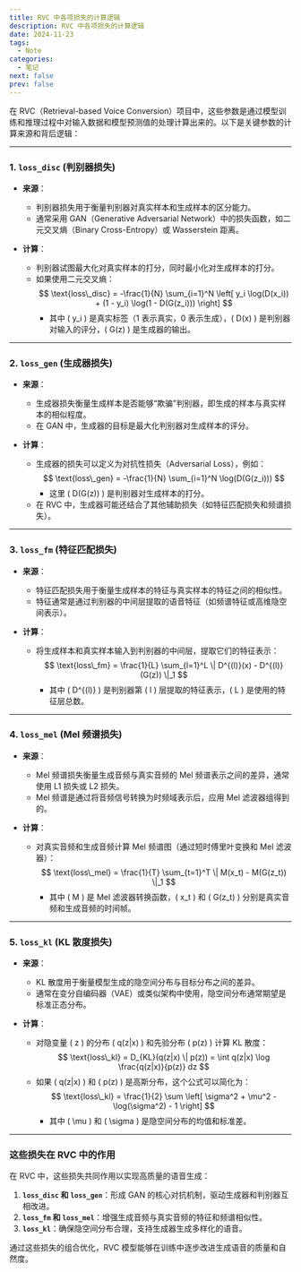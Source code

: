 ```yaml
---
title: RVC 中各项损失的计算逻辑
description: RVC 中各项损失的计算逻辑
date: 2024-11-23
tags:
  - Note
categories:
  - 笔记
next: false
prev: false
---
```




在 RVC（Retrieval-based Voice Conversion）项目中，这些参数是通过模型训练和推理过程中对输入数据和模型预测值的处理计算出来的。以下是关键参数的计算来源和背后逻辑：

---

### **1. `loss_disc` (判别器损失)**
- **来源**：
  - 判别器损失用于衡量判别器对真实样本和生成样本的区分能力。
  - 通常采用 GAN（Generative Adversarial Network）中的损失函数，如二元交叉熵（Binary Cross-Entropy）或 Wasserstein 距离。

- **计算**：
  - 判别器试图最大化对真实样本的打分，同时最小化对生成样本的打分。
  - 如果使用二元交叉熵：
    $$ \text{loss\_disc} = -\frac{1}{N} \sum_{i=1}^N \left[ y_i \log(D(x_i)) + (1 - y_i) \log(1 - D(G(z_i))) \right] $$
    - 其中 \( y_i \) 是真实标签（1 表示真实，0 表示生成），\( D(x) \) 是判别器对输入的评分，\( G(z) \) 是生成器的输出。

---

### **2. `loss_gen` (生成器损失)**
- **来源**：
  - 生成器损失衡量生成样本是否能够“欺骗”判别器，即生成的样本与真实样本的相似程度。
  - 在 GAN 中，生成器的目标是最大化判别器对生成样本的评分。

- **计算**：
  - 生成器的损失可以定义为对抗性损失（Adversarial Loss），例如：
    $$ \text{loss\_gen} = -\frac{1}{N} \sum_{i=1}^N \log(D(G(z_i))) $$
    - 这里 \( D(G(z)) \) 是判别器对生成样本的打分。
  - 在 RVC 中，生成器可能还结合了其他辅助损失（如特征匹配损失和频谱损失）。

---

### **3. `loss_fm` (特征匹配损失)**
- **来源**：
  - 特征匹配损失用于衡量生成样本的特征与真实样本的特征之间的相似性。
  - 特征通常是通过判别器的中间层提取的语音特征（如频谱特征或高维隐空间表示）。

- **计算**：
  - 将生成样本和真实样本输入到判别器的中间层，提取它们的特征表示：
    $$ \text{loss\_fm} = \frac{1}{L} \sum_{l=1}^L \| D^{(l)}(x) - D^{(l)}(G(z)) \|_1 $$
    - 其中 \( D^{(l)} \) 是判别器第 \( l \) 层提取的特征表示，\( L \) 是使用的特征层总数。

---

### **4. `loss_mel` (Mel 频谱损失)**
- **来源**：
  - Mel 频谱损失衡量生成音频与真实音频的 Mel 频谱表示之间的差异，通常使用 L1 损失或 L2 损失。
  - Mel 频谱是通过将音频信号转换为时频域表示后，应用 Mel 滤波器组得到的。

- **计算**：
  - 对真实音频和生成音频计算 Mel 频谱图（通过短时傅里叶变换和 Mel 滤波器）：
    $$ \text{loss\_mel} = \frac{1}{T} \sum_{t=1}^T \| M(x_t) - M(G(z_t)) \|_1 $$
    - 其中 \( M \) 是 Mel 滤波器转换函数，\( x_t \) 和 \( G(z_t) \) 分别是真实音频和生成音频的时间帧。

---

### **5. `loss_kl` (KL 散度损失)**
- **来源**：
  - KL 散度用于衡量模型生成的隐空间分布与目标分布之间的差异。
  - 通常在变分自编码器（VAE）或类似架构中使用，隐空间分布通常期望是标准正态分布。

- **计算**：
  - 对隐变量 \( z \) 的分布 \( q(z|x) \) 和先验分布 \( p(z) \) 计算 KL 散度：
    $$ \text{loss\_kl} = D_{KL}(q(z|x) \| p(z)) = \int q(z|x) \log \frac{q(z|x)}{p(z)} dz $$
  - 如果 \( q(z|x) \) 和 \( p(z) \) 是高斯分布，这个公式可以简化为：
    $$ \text{loss\_kl} = \frac{1}{2} \sum \left[ \sigma^2 + \mu^2 - \log(\sigma^2) - 1 \right] $$
    - 其中 \( \mu \) 和 \( \sigma \) 是隐空间分布的均值和标准差。

---

### **这些损失在 RVC 中的作用**
在 RVC 中，这些损失共同作用以实现高质量的语音生成：
1. **`loss_disc` 和 `loss_gen`**：形成 GAN 的核心对抗机制，驱动生成器和判别器互相改进。
2. **`loss_fm` 和 `loss_mel`**：增强生成音频与真实音频的特征和频谱相似性。
3. **`loss_kl`**：确保隐空间分布合理，支持生成器生成多样化的语音。

通过这些损失的组合优化，RVC 模型能够在训练中逐步改进生成语音的质量和自然度。